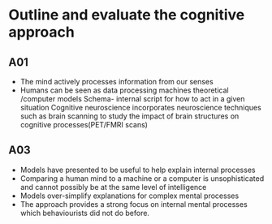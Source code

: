 # Outline and evaluate the cognitive approach

## A01
- The mind actively processes information from our senses
- Humans can be seen as data processing machines
theoretical /computer models
Schema- internal script for how to act in a given situation
Cognitive neuroscience incorporates neuroscience techniques such as brain scanning to study the impact of brain structures on cognitive processes(PET/FMRI scans)

## A03
- Models have presented to be useful to help explain internal processes
- Comparing a human mind to a machine or a computer is unsophisticated and cannot possibly be at the same level of intelligence
- Models over-simplify explanations for complex mental processes
- The approach provides a strong focus on internal mental processes which behaviourists did not do before.
